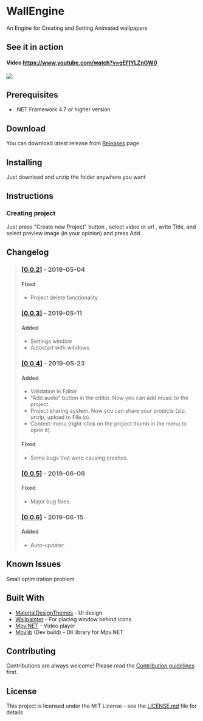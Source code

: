 # WallEngine

An Engine for Creating and Setting Animated wallpapers




## See it in action
#### **Video https://www.youtube.com/watch?v=gEf1YLZnGW0**
![](preview.gif)

## Prerequisites
* .NET Framework 4.7 or higher version
## Download

You can download latest release from [Releases](https://github.com/Fantoom/WallEngine/releases "Releases") page

## Installing

Just download and unzip the folder anywhere you want

## Instructions
### Creating project

Just press "Create new Project" button , select video or url , write Title, and select preview image (in your opinion) and press Add.



## Changelog

>### [[0.0.2]](https://github.com/Fantoom/WallEngine/releases/tag/v0.0.2b) - 2019-05-04
>#### Fixed
>* Project delete functionality
>
>### [[0.0.3]](https://github.com/Fantoom/WallEngine/releases/tag/v0.0.3b) - 2019-05-11
>#### Added
>* Settings window
>* Autostart with windows
>
>### [[0.0.4]](https://github.com/Fantoom/WallEngine/releases/tag/v0.0.4b) - 2019-05-23
>#### Added
>* Validation in Editor
>* "Add audio" button in the editor. Now you can add music to the project.
>* Project sharing system. Now you can share your projects (zip, unzip, upload to File.io).
>* Context-menu (right-click on the project thumb in the menu to open it).
>#### Fixed
>* Some bugs that were causing crashes. 
>
>### [[0.0.5]](https://github.com/Fantoom/WallEngine/releases/tag/v0.0.5b) - 2019-06-09
>#### Fixed
>* Major bug fixes.
>
>### [[0.0.6]](https://github.com/Fantoom/WallEngine/releases/tag/v0.0.6b) - 2019-06-15
>#### Added
>* Auto-updater

## Known Issues
Small optimization problem

## Built With

* [MaterialDesignThemes](https://github.com/MaterialDesignInXAML/MaterialDesignInXamlToolkit) - UI design
* [Wallpainter](https://github.com/Foohy/Wallpainter) - For placing window behind icons
* [Mpv.NET](https://github.com/hudec117/Mpv.NET) - Video player
* [Mpvlib](https://mpv.srsfckn.biz) (Dev build) - Dll library for Mpv.NET

## Contributing

Contributions are always welcome!
Please read the [Contribution guidelines](https://github.com/Fantoom/WallEngine/blob/master/Contributing.md) first.

## License

This project is licensed under the MIT License - see the [LICENSE.md](LICENSE.md) file for details


